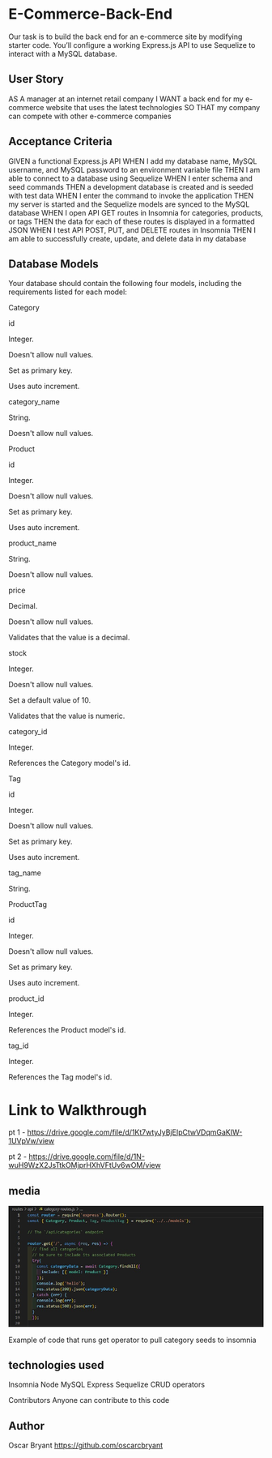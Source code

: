 # E-Commerce-Back-End
Our task is to build the back end for an e-commerce site by modifying starter code. You’ll configure a working Express.js API to use Sequelize to interact with a MySQL database.

## User Story

AS A manager at an internet retail company
I WANT a back end for my e-commerce website that uses the latest technologies
SO THAT my company can compete with other e-commerce companies

## Acceptance Criteria
GIVEN a functional Express.js API
WHEN I add my database name, MySQL username, and MySQL password to an environment variable file
THEN I am able to connect to a database using Sequelize
WHEN I enter schema and seed commands
THEN a development database is created and is seeded with test data
WHEN I enter the command to invoke the application
THEN my server is started and the Sequelize models are synced to the MySQL database
WHEN I open API GET routes in Insomnia for categories, products, or tags
THEN the data for each of these routes is displayed in a formatted JSON
WHEN I test API POST, PUT, and DELETE routes in Insomnia
THEN I am able to successfully create, update, and delete data in my database

## Database Models
Your database should contain the following four models, including the requirements listed for each model:


Category


id


Integer.


Doesn't allow null values.


Set as primary key.


Uses auto increment.




category_name


String.


Doesn't allow null values.






Product


id


Integer.


Doesn't allow null values.


Set as primary key.


Uses auto increment.




product_name


String.


Doesn't allow null values.




price


Decimal.


Doesn't allow null values.


Validates that the value is a decimal.




stock


Integer.


Doesn't allow null values.


Set a default value of 10.


Validates that the value is numeric.




category_id


Integer.


References the Category model's id.






Tag


id


Integer.


Doesn't allow null values.


Set as primary key.


Uses auto increment.




tag_name

String.





ProductTag


id


Integer.


Doesn't allow null values.


Set as primary key.


Uses auto increment.




product_id


Integer.


References the Product model's id.



tag_id


Integer.


References the Tag model's id.

# Link to Walkthrough

pt 1 - https://drive.google.com/file/d/1Kt7wtyJyBjEIpCtwVDqmGaKIW-1UVpVw/view

pt 2 - https://drive.google.com/file/d/1N-wuH9WzX2JsTtkOMjprHXhVFtUv6wOM/view

## media

![Alt text](media/get-example.jpg)

Example of code that runs get operator to pull category seeds to insomnia

## technologies used

Insomnia
Node
MySQL
Express
Sequelize
CRUD operators

Contributors
Anyone can contribute to this code

## Author

Oscar Bryant
https://github.com/oscarcbryant
